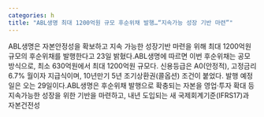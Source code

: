 ```yaml
---
categories: h
title: "ABL생명 최대 1200억원 규모 후순위채 발행…“지속가능 성장 기반 마련”"
---
```

ABL생명은 자본안정성을 확보하고 지속 가능한 성장기반 마련을 위해 최대 1200억원 규모의 후순위채를 발행한다고 23일 밝혔다.ABL생명에 따르면 이번 후순위채는 공모 방식으로, 최소 630억원에서 최대 1200억원 규모다. 신용등급은 A0(안정적), 고정금리 6.7% 월이자 지급식이며, 10년만기 5년 조기상환권(콜옵션) 조건이 붙었다. 발행 예정일은 오는 29일이다.ABL생명은 후순위채 발행으로 확충되는 자본을 영업·투자 확대 등 지속가능한 성장을 위한 기반을 마련하고, 내년 도입되는 새 국제회계기준(IFRS17)과 자본건전성